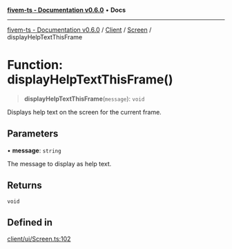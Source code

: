 [**fivem-ts - Documentation v0.6.0**](../../../../../README.md) • **Docs**

***

[fivem-ts - Documentation v0.6.0](../../../../../README.md) / [Client](../../../README.md) / [Screen](../README.md) / displayHelpTextThisFrame

# Function: displayHelpTextThisFrame()

> **displayHelpTextThisFrame**(`message`): `void`

Displays help text on the screen for the current frame.

## Parameters

• **message**: `string`

The message to display as help text.

## Returns

`void`

## Defined in

[client/ui/Screen.ts:102](https://github.com/Purpose-Dev/fivem-ts/blob/main/src/client/ui/Screen.ts#L102)
